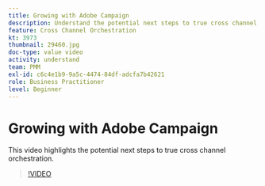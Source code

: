 ```yaml
---
title: Growing with Adobe Campaign
description: Understand the potential next steps to true cross channel orchestration.
feature: Cross Channel Orchestration
kt: 3973
thumbnail: 29460.jpg
doc-type: value video
activity: understand
team: PMM
exl-id: c6c4e1b9-9a5c-4474-84df-adcfa7b42621
role: Business Practitioner
level: Beginner
---
```

# Growing with Adobe Campaign

This video highlights the potential next steps to true cross channel orchestration.

>[!VIDEO](https://video.tv.adobe.com/v/29460?quality=12)
